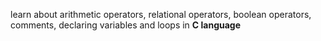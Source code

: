 learn about arithmetic operators, relational operators, boolean operators, comments, declaring variables and loops in **C language**

